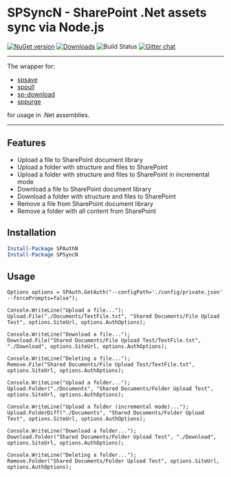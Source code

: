 # SPSyncN - SharePoint .Net assets sync via Node.js

[![NuGet version](https://img.shields.io/nuget/v/SPSyncN.svg)](https://www.nuget.org/packages/SPSyncN)
[![Downloads](https://img.shields.io/nuget/dt/SPSyncN.svg)](https://www.nuget.org/packages/SPSyncN)
![Build Status](https://koltyakov.visualstudio.com/SPNode/_apis/build/status/SPSyncN?branchName=master)
[![Gitter chat](https://badges.gitter.im/gitterHQ/gitter.png)](https://gitter.im/sharepoint-node/Lobby)

---

The wrapper for:

- [spsave](https://www.npmjs.com/package/spsave)
- [sppull](https://www.npmjs.com/package/sppull)
- [sp-download](https://www.npmjs.com/package/sp-download)
- [sppurge](https://www.npmjs.com/package/sppurge)

for usage in .Net assemblies.

---

## Features

- Upload a file to SharePoint document library
- Upload a folder with structure and files to SharePoint
- Upload a folder with structure and files to SharePoint in incremental mode
- Download a file to SharePoint document library
- Download a folder with structure and files to SharePoint
- Remove a file from SharePoint document library
- Remove a folder with all content from SharePoint

## Installation

```PowerShell
Install-Package SPAuthN
Install-Package SPSyncN
```

## Usage

```CSharp
Options options = SPAuth.GetAuth("--configPath='./config/private.json' --forcePrompts=false");

Console.WriteLine("Upload a file...");
Upload.File("./Documents/TextFile.txt", "Shared Documents/File Upload Test", options.SiteUrl, options.AuthOptions);

Console.WriteLine("Download a file...");
Download.File("Shared Documents/File Upload Test/TextFile.txt", "./Download", options.SiteUrl, options.AuthOptions);

Console.WriteLine("Deleting a file...");
Remove.File("Shared Documents/File Upload Test/TextFile.txt", options.SiteUrl, options.AuthOptions);

Console.WriteLine("Upload a folder...");
Upload.Folder("./Documents", "Shared Documents/Folder Upload Test", options.SiteUrl, options.AuthOptions);

Console.WriteLine("Upload a folder (incremental mode)...");
Upload.FolderDiff("./Documents", "Shared Documents/Folder Upload Test", options.SiteUrl, options.AuthOptions);

Console.WriteLine("Download a folder...");
Download.Folder("Shared Documents/Folder Upload Test", "./Download", options.SiteUrl, options.AuthOptions);

Console.WriteLine("Deleting a folder...");
Remove.Folder("Shared Documents/Folder Upload Test", options.SiteUrl, options.AuthOptions);
```